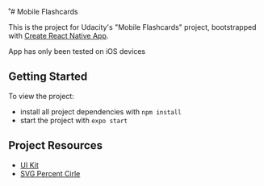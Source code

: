 ˚# Mobile Flashcards

This is the project for Udacity's "Mobile Flashcards" project, bootstrapped with [Create React Native App](https://github.com/expo/create-react-native-app).

App has only been tested on iOS devices

## Getting Started

To view the project:

- install all project dependencies with `npm install`
- start the project with `expo start`

## Project Resources

- [UI Kit](https://www.sketchappsources.com/free-source/4510-elearning-app-ui-kit-sketch-freebie-resource.html)
- [SVG Percent Cirle](https://codepen.io/luchen/pen/jVZxqR)
